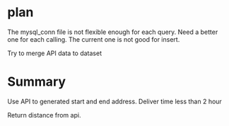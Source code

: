 # plan
The mysql_conn file is not flexible enough for each query. Need a better one for each calling. The current one is not good for insert.

Try to merge API data to dataset


# Summary
Use API to generated start and end address. Deliver time less than 2 hour

Return distance from api.
